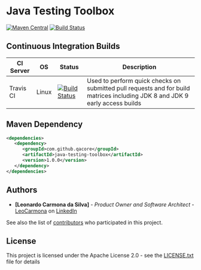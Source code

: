 # Java Testing Toolbox

[![Maven Central](https://img.shields.io/maven-central/v/com.github.qacore/java-testing-toolbox.svg)](http://search.maven.org/#search%7Cga%7C1%7Ccom.github.qacore.java-testing-toolbox) [![Build Status](https://travis-ci.org/QACore/Java-Testing-Toolbox.svg?branch=master)](https://travis-ci.org/QACore/Java-Testing-Toolbox)

## Continuous Integration Builds

| CI Server | OS      | Status | Description |
| --------- | ------- | ------ | ----------- |
| Travis CI | Linux   | [![Build Status](https://travis-ci.org/QACore/Java-Testing-Toolbox.svg?branch=master)](https://travis-ci.org/QACore/Java-Testing-Toolbox) | Used to perform quick checks on submitted pull requests and for build matrices including JDK 8 and JDK 9 early access builds |

## Maven Dependency

```xml
<dependencies>
   <dependency>
      <groupId>com.github.qacore</groupId>
      <artifactId>java-testing-toolbox</artifactId>
      <version>1.0.0</version>
   </dependency>
</dependencies>
```

## Authors

* **[Leonardo Carmona da Silva]** - *Product Owner and Software Architect* - [LeoCarmona](https://github.com/LeoCarmona) on [LinkedIn](https://www.linkedin.com/in/l3ocarmona/)

See also the list of [contributors](https://github.com/QACore/Java-Testing-Toolbox/graphs/contributors) who participated in this project.

## License

This project is licensed under the Apache License 2.0 - see the [LICENSE.txt](LICENSE.txt) file for details
